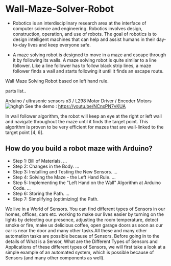 # Wall-Maze-Solver-Robot

- Robotics is an interdisciplinary research area at the interface of computer science and engineering. Robotics involves design, construction, operation, and use of robots. The goal of robotics is to design intelligent machines that can help and assist humans in their day-to-day lives and keep everyone safe.

- A maze solving robot is designed to move in a maze and escape through it by following its walls. A maze solving robot is quite similar to a line follower. Like a line follower has to follow black strip lines, a maze follower finds a wall and starts following it until it finds an escape route.

Wall Maze Solving Robot based on left hand rule.

parts list..

Arduino /
ultrasonic sensors x3 /
L298 Motor Driver /
Encoder Motors
![hghgh](https://user-images.githubusercontent.com/13791181/46569289-4838c400-c970-11e8-9ff0-dff85ed440f5.PNG)
See the demo : https://youtu.be/NCnxPN7vKUA

In wall follower algorithm, the robot will keep an eye at the right or left wall and navigate throughout the maze until it finds the target point. This algorithm is proven to be very efficient for mazes that are wall-linked to the target point [4, 6].

How do you build a robot maze with Arduino?
-------
- Step 1: Bill of Materials. ...
- Step 2: Changes in the Body. ...
- Step 3: Installing and Testing the New Sensors. ...
- Step 4: Solving the Maze - the Left Hand Rule. ...
- Step 5: Implementing the "Left Hand on the Wall" Algorithm at Arduino Code. ...
- Step 6: Storing the Path. ...
- Step 7: Simplifying (optimizing) the Path.

We live in a World of Sensors. You can find different types of Sensors in our homes, offices, cars etc. working to make our lives easier by turning on the lights by detecting our presence, adjusting the room temperature, detect smoke or fire, make us delicious coffee, open garage doors as soon as our car is near the door and many other tasks.All these and many other automation tasks are possible because of Sensors. Before going in to the details of What is a Sensor, What are the Different Types of Sensors and Applications of these different types of Sensors, we will first take a look at a simple example of an automated system, which is possible because of Sensors (and many other components as well). 


